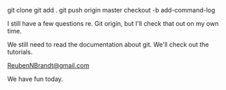 git clone
git add .
git push origin master
checkout -b add-command-log

I still have a few questions re. Git origin, but I'll check that out on my own time.

We still need to read the documentation about git. We'll check out the tutorials.

ReubenNBrandt@gmail.com

We have fun today.